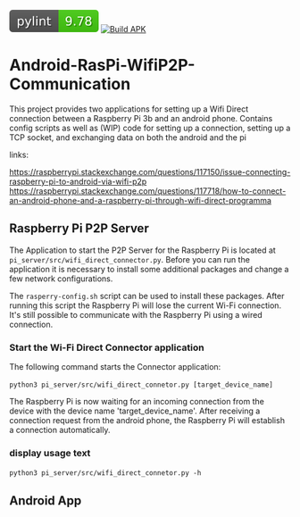 ![pylint badge](https://github.com/marv1913/Android-RasPi-WifiP2P/blob/badges/pylint.svg) [![Build APK](https://github.com/marv1913/Android-RasPi-WifiP2P/actions/workflows/android.yml/badge.svg)](https://github.com/marv1913/Android-RasPi-WifiP2P/actions/workflows/android.yml)

# Android-RasPi-WifiP2P-Communication
This project provides two applications for setting up a Wifi Direct connection between a Raspberry Pi 3b and an android 
phone. 
Contains config scripts as well as (WIP) code for setting up a connection, setting up a TCP socket, and exchanging data 
on both the android and the pi

links: 

https://raspberrypi.stackexchange.com/questions/117150/issue-connecting-raspberry-pi-to-android-via-wifi-p2p
https://raspberrypi.stackexchange.com/questions/117718/how-to-connect-an-android-phone-and-a-raspberry-pi-through-wifi-direct-programma

## Raspberry Pi P2P Server

The Application to start the P2P Server for the Raspberry Pi is located at `pi_server/src/wifi_direct_connector.py`.
Before you can run the application it is necessary to install some additional packages and change a few network configurations.

The `rasperry-config.sh` script can be used to install these packages. After running this script the Raspberry Pi 
will lose the current Wi-Fi connection. It's still possible to communicate with the Raspberry Pi using a wired connection.

### Start the Wi-Fi Direct Connector application

The following command starts the Connector application:

`python3 pi_server/src/wifi_direct_connetor.py [target_device_name]`

The Raspberry Pi is now waiting for an incoming connection from the device with the device name 'target_device_name'.
After receiving a connection request from the android phone, the Raspberry Pi will establish a connection automatically.

### display usage text

`python3 pi_server/src/wifi_direct_connetor.py -h`

## Android App
